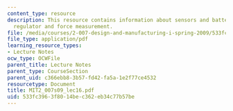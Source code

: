 ```yaml
---
content_type: resource
description: This resource contains information about sensors and batteries, low-dropout
  regulator and force measurement.
file: /media/courses/2-007-design-and-manufacturing-i-spring-2009/533fc3963f8014bec362eb34c77b57be_MIT2_007s09_lec16.pdf
file_type: application/pdf
learning_resource_types:
- Lecture Notes
ocw_type: OCWFile
parent_title: Lecture Notes
parent_type: CourseSection
parent_uid: c366ebb8-3b57-fd42-fa5a-1e2f77ce4532
resourcetype: Document
title: MIT2_007s09_lec16.pdf
uid: 533fc396-3f80-14be-c362-eb34c77b57be
---
```

